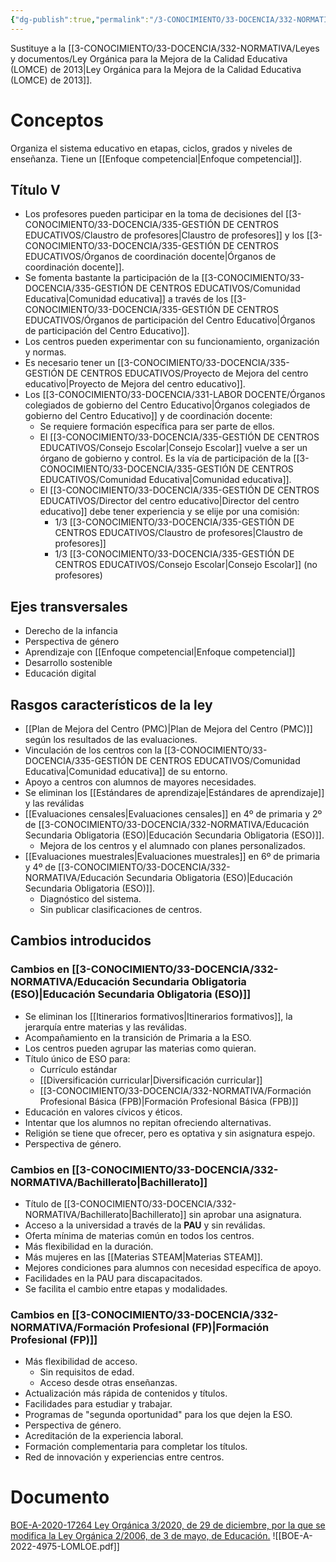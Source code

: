 ```yaml
---
{"dg-publish":true,"permalink":"/3-CONOCIMIENTO/33-DOCENCIA/332-NORMATIVA/Leyes y documentos/Ley Orgánica que Modifica a la LOE (LOMLOE) de 2020/","tags":["gardenEntry"]}
---
```


Sustituye a la [[3-CONOCIMIENTO/33-DOCENCIA/332-NORMATIVA/Leyes y documentos/Ley Orgánica para la Mejora de la Calidad Educativa (LOMCE) de 2013\|Ley Orgánica para la Mejora de la Calidad Educativa (LOMCE) de 2013]].
# Conceptos
Organiza el sistema educativo en etapas, ciclos, grados y niveles de enseñanza. Tiene un [[Enfoque competencial\|Enfoque competencial]].
## Título V
- Los profesores pueden participar en la toma de decisiones del [[3-CONOCIMIENTO/33-DOCENCIA/335-GESTIÓN DE CENTROS EDUCATIVOS/Claustro de profesores\|Claustro de profesores]] y los [[3-CONOCIMIENTO/33-DOCENCIA/335-GESTIÓN DE CENTROS EDUCATIVOS/Órganos de coordinación docente\|Órganos de coordinación docente]].
- Se fomenta bastante la participación de la [[3-CONOCIMIENTO/33-DOCENCIA/335-GESTIÓN DE CENTROS EDUCATIVOS/Comunidad Educativa\|Comunidad educativa]] a través de los [[3-CONOCIMIENTO/33-DOCENCIA/335-GESTIÓN DE CENTROS EDUCATIVOS/Órganos de participación del Centro Educativo\|Órganos de participación del Centro Educativo]].
- Los centros pueden experimentar con su funcionamiento, organización y normas.
- Es necesario tener un [[3-CONOCIMIENTO/33-DOCENCIA/335-GESTIÓN DE CENTROS EDUCATIVOS/Proyecto de Mejora del centro educativo\|Proyecto de Mejora del centro educativo]].
- Los [[3-CONOCIMIENTO/33-DOCENCIA/331-LABOR DOCENTE/Órganos colegiados de gobierno del Centro Educativo\|Órganos colegiados de gobierno del Centro Educativo]] y de coordinación docente:
	- Se requiere formación específica para ser parte de ellos.
	- El [[3-CONOCIMIENTO/33-DOCENCIA/335-GESTIÓN DE CENTROS EDUCATIVOS/Consejo Escolar\|Consejo Escolar]] vuelve a ser un órgano de gobierno y control. Es la vía de participación de la  [[3-CONOCIMIENTO/33-DOCENCIA/335-GESTIÓN DE CENTROS EDUCATIVOS/Comunidad Educativa\|Comunidad educativa]].
	- El [[3-CONOCIMIENTO/33-DOCENCIA/335-GESTIÓN DE CENTROS EDUCATIVOS/Director del centro educativo\|Director del centro educativo]] debe tener experiencia y se elije por una comisión:
		- 1/3 [[3-CONOCIMIENTO/33-DOCENCIA/335-GESTIÓN DE CENTROS EDUCATIVOS/Claustro de profesores\|Claustro de profesores]]
		- 1/3 [[3-CONOCIMIENTO/33-DOCENCIA/335-GESTIÓN DE CENTROS EDUCATIVOS/Consejo Escolar\|Consejo Escolar]] (no profesores)

## Ejes transversales
- Derecho de la infancia
- Perspectiva de género
- Aprendizaje con [[Enfoque competencial\|Enfoque competencial]]
- Desarrollo sostenible
- Educación digital

## Rasgos característicos de la ley
- [[Plan de Mejora del Centro (PMC)\|Plan de Mejora del Centro (PMC)]] según los resultados de las evaluaciones.
- Vinculación de los centros con la [[3-CONOCIMIENTO/33-DOCENCIA/335-GESTIÓN DE CENTROS EDUCATIVOS/Comunidad Educativa\|Comunidad educativa]] de su entorno.
- Apoyo a centros con alumnos de mayores necesidades.
- Se eliminan los [[Estándares de aprendizaje\|Estándares de aprendizaje]] y las reválidas
- [[Evaluaciones censales\|Evaluaciones censales]] en 4º de primaria y 2º de [[3-CONOCIMIENTO/33-DOCENCIA/332-NORMATIVA/Educación Secundaria Obligatoria (ESO)\|Educación Secundaria Obligatoria (ESO)]].
	- Mejora de los centros y el alumnado con planes personalizados.
- [[Evaluaciones muestrales\|Evaluaciones muestrales]] en 6º de primaria y 4º de [[3-CONOCIMIENTO/33-DOCENCIA/332-NORMATIVA/Educación Secundaria Obligatoria (ESO)\|Educación Secundaria Obligatoria (ESO)]].
	- Diagnóstico del sistema.
	- Sin publicar clasificaciones de centros.

## Cambios introducidos
### Cambios en [[3-CONOCIMIENTO/33-DOCENCIA/332-NORMATIVA/Educación Secundaria Obligatoria (ESO)\|Educación Secundaria Obligatoria (ESO)]]
- Se eliminan los [[Itinerarios formativos\|Itinerarios formativos]], la jerarquía entre materias y las reválidas.
- Acompañamiento en la transición de Primaria a la ESO.
- Los centros pueden agrupar las materias como quieran.
- Título único de ESO para:
	- Currículo estándar
	- [[Diversificación curricular\|Diversificación curricular]]
	- [[3-CONOCIMIENTO/33-DOCENCIA/332-NORMATIVA/Formación Profesional Básica (FPB)\|Formación Profesional Básica (FPB)]]
- Educación en valores cívicos y éticos.
- Intentar que los alumnos no repitan ofreciendo alternativas.
- Religión se tiene que ofrecer, pero es optativa y sin asignatura espejo.
- Perspectiva de género.

### Cambios en [[3-CONOCIMIENTO/33-DOCENCIA/332-NORMATIVA/Bachillerato\|Bachillerato]]
- Título de [[3-CONOCIMIENTO/33-DOCENCIA/332-NORMATIVA/Bachillerato\|Bachillerato]] sin aprobar una asignatura.
- Acceso a la universidad a través de la **PAU** y sin reválidas.
- Oferta mínima de materias común en todos los centros.
- Más flexibilidad en la duración.
- Más mujeres en las [[Materias STEAM\|Materias STEAM]].
- Mejores condiciones para alumnos con necesidad específica de apoyo.
- Facilidades en la PAU para discapacitados.
- Se facilita el cambio entre etapas y modalidades.

### Cambios en [[3-CONOCIMIENTO/33-DOCENCIA/332-NORMATIVA/Formación Profesional (FP)\|Formación Profesional (FP)]]
- Más flexibilidad de acceso.
	- Sin requisitos de edad.
	- Acceso desde otras enseñanzas.
- Actualización más rápida de contenidos y títulos.
- Facilidades para estudiar y trabajar.
- Programas de "segunda oportunidad" para los que dejen la ESO.
- Perspectiva de género.
- Acreditación de la experiencia laboral.
- Formación complementaria para completar los títulos.
- Red de innovación y experiencias entre centros.

# Documento
[BOE-A-2020-17264 Ley Orgánica 3/2020, de 29 de diciembre, por la que se modifica la Ley Orgánica 2/2006, de 3 de mayo, de Educación.](https://www.boe.es/eli/es/lo/2020/12/29/3)
![[BOE-A-2022-4975-LOMLOE.pdf]]